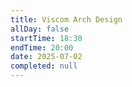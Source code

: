 ```yaml
---
title: Viscom Arch Design
allDay: false
startTime: 18:30
endTime: 20:00
date: 2025-07-02
completed: null
---
```

